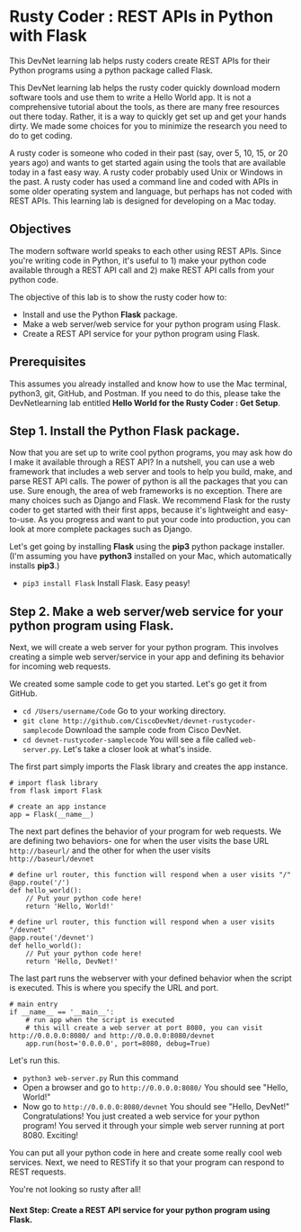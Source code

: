 # Rusty Coder : REST APIs in Python with Flask

This DevNet learning lab helps rusty coders create REST APIs for their Python programs using a python package called Flask.

This DevNet learning lab helps the rusty coder quickly download modern software tools and use them to write a Hello World app. It is not a comprehensive tutorial about the tools, as there are many free resources out there today. Rather, it is a way to quickly get set up and get your hands dirty. We made some choices for you to minimize the research you need to do to get coding.

A rusty coder is someone who coded in their past (say, over 5, 10, 15, or 20 years ago) and wants to get started again using the tools that are available today in a fast easy way. A rusty coder probably used Unix or Windows in the past. A rusty coder has used a command line and coded with APIs in some older operating system and language, but perhaps has not coded with REST APIs. This learning lab is designed for developing on a Mac today.

## Objectives

The modern software world speaks to each other using REST APIs. Since you're writing code in Python, it's useful to 1) make your python code available through a REST API call and 2) make REST API calls from your python code.

The objective of this lab is to show the rusty coder how to:

* Install and use the Python **Flask** package.
* Make a web server/web service for your python program using Flask.
* Create a REST API service for your python program using Flask.

## Prerequisites

This assumes you already installed and know how to use the Mac terminal, python3, git, GitHub, and Postman. If you need to do this, please take the DevNetlearning lab entitled **Hello World for the Rusty Coder : Get Setup**.

## Step 1. Install the Python **Flask** package.

Now that you are set up to write cool python programs, you may ask how do I make it available through a REST API? In a nutshell, you can use a web framework that includes a web server and tools to help you build, make, and parse REST API calls. The power of python is all the packages that you can use. Sure enough, the area of web frameworks is no exception. There are many choices such as Django and Flask. We recommend Flask for the rusty coder to get started with their first apps, because it's lightweight and easy-to-use. As you progress and want to put your code into production, you can look at more complete packages such as Django.

Let's get going by installing **Flask** using the **pip3** python package installer. (I'm assuming you have **python3** installed on your Mac, which automatically installs **pip3**.)
* `pip3 install Flask` Install Flask.
Easy peasy!

## Step 2. Make a web server/web service for your python program using Flask.

Next, we will create a web server for your python program. This involves creating a simple web server/service in your app and defining its behavior for incoming web requests.

We created some sample code to get you started. Let's go get it from GitHub.

* `cd /Users/username/Code` Go to your working directory.
* `git clone http://github.com/CiscoDevNet/devnet-rustycoder-samplecode` Download the sample code from Cisco DevNet.
* `cd devnet-rustycoder-samplecode`
You will see a file called `web-server.py`. Let's take a closer look at what's inside.

The first part simply imports the Flask library and creates the app instance.
```
# import flask library
from flask import Flask

# create an app instance
app = Flask(__name__)
```

The next part defines the behavior of your program for web requests. We are defining two behaviors- one for when the user visits the base URL `http://baseurl/` and the other for when the user visits `http://baseurl/devnet`
```
# define url router, this function will respond when a user visits "/"
@app.route('/')
def hello_world():
    // Put your python code here!
    return 'Hello, World!'

# define url router, this function will respond when a user visits "/devnet"
@app.route('/devnet')
def hello_world():
    // Put your python code here!
    return 'Hello, DevNet!'
```

The last part runs the webserver with your defined behavior when the script is executed. This is where you specify the URL and port.
```
# main entry
if __name__ == '__main__':
    # run app when the script is executed
    # this will create a web server at port 8080, you can visit http://0.0.0.0:8080/ and http://0.0.0.0:8080/devnet
    app.run(host='0.0.0.0', port=8080, debug=True)
```

Let's run this.

* `python3 web-server.py` Run this command
* Open a browser and go to `http://0.0.0.0:8080/` You should see "Hello, World!"
* Now go to `http://0.0.0.0:8080/devnet` You should see "Hello, DevNet!"
Congratulations! You just created a web service for your python program! You served it through your simple web server running at port 8080. Exciting!

You can put all your python code in here and create some really cool web services. Next, we need to RESTify it so that your program can respond to REST requests.

You're not looking so rusty after all!

#### Next Step: Create a REST API service for your python program using Flask.
